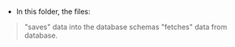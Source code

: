 - In this folder, the files:
> "saves" data into the database schemas
> "fetches" data from database.